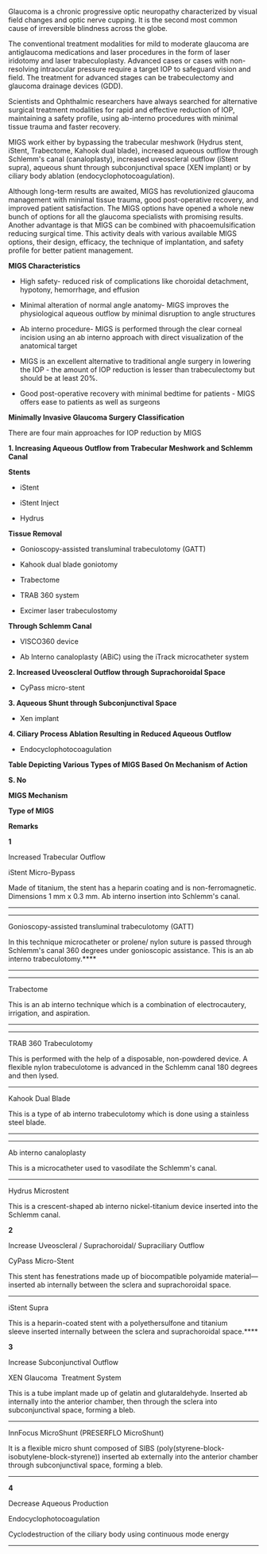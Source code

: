 Glaucoma is a chronic progressive optic neuropathy characterized by visual field changes and optic nerve cupping. It is the second most common cause of irreversible blindness across the globe.

The conventional treatment modalities for mild to moderate glaucoma are antiglaucoma medications and laser procedures in the form of laser iridotomy and laser trabeculoplasty. Advanced cases or cases with non-resolving intraocular pressure require a target IOP to safeguard vision and field. The treatment for advanced stages can be trabeculectomy and glaucoma drainage devices (GDD).

Scientists and Ophthalmic researchers have always searched for alternative surgical treatment modalities for rapid and effective reduction of IOP, maintaining a safety profile, using ab-interno procedures with minimal tissue trauma and faster recovery.

MIGS work either by bypassing the trabecular meshwork (Hydrus stent, iStent, Trabectome, Kahook dual blade), increased aqueous outflow through Schlemm's canal (canaloplasty), increased uveoscleral outflow (iStent supra), aqueous shunt through subconjunctival space (XEN implant) or by ciliary body ablation (endocyclophotocoagulation).

Although long-term results are awaited, MIGS has revolutionized glaucoma management with minimal tissue trauma, good post-operative recovery, and improved patient satisfaction. The MIGS options have opened a whole new bunch of options for all the glaucoma specialists with promising results. Another advantage is that MIGS can be combined with phacoemulsification reducing surgical time. This activity deals with various available MIGS options, their design, efficacy, the technique of implantation, and safety profile for better patient management.

**MIGS Characteristics**

- High safety- reduced risk of complications like choroidal detachment, hypotony, hemorrhage, and effusion

- Minimal alteration of normal angle anatomy- MIGS improves the physiological aqueous outflow by minimal disruption to angle structures

- Ab interno procedure- MIGS is performed through the clear corneal incision using an ab interno approach with direct visualization of the anatomical target

- MIGS is an excellent alternative to traditional angle surgery in lowering the IOP - the amount of IOP reduction is lesser than trabeculectomy but should be at least 20%.

- Good post-operative recovery with minimal bedtime for patients - MIGS offers ease to patients as well as surgeons

**Minimally Invasive Glaucoma Surgery Classification**

There are four main approaches for IOP reduction by MIGS

**1. Increasing Aqueous Outflow from Trabecular Meshwork and Schlemm Canal**

**Stents**

- iStent

- iStent Inject

- Hydrus

**Tissue Removal**

- Gonioscopy-assisted transluminal trabeculotomy (GATT)

- Kahook dual blade goniotomy

- Trabectome

- TRAB 360 system

- Excimer laser trabeculostomy

**Through Schlemm Canal**

- VISCO360 device

- Ab Interno canaloplasty (ABiC) using the iTrack microcatheter system

**2. Increased Uveoscleral Outflow through Suprachoroidal Space**

- CyPass micro-stent

**3. Aqueous Shunt through Subconjunctival Space**

- Xen implant

**4. Ciliary Process Ablation Resulting in Reduced Aqueous Outflow**

- Endocyclophotocoagulation

**Table Depicting Various Types of MIGS Based On Mechanism of Action**

**S. No**

**MIGS Mechanism**

**Type of MIGS**

**Remarks**

**1**

Increased Trabecular Outflow

iStent Micro-Bypass

Made of titanium, the stent has a heparin coating and is non-ferromagnetic. Dimensions 1 mm x 0.3 mm. Ab interno insertion into Schlemm's canal.

****

****

Gonioscopy-assisted transluminal trabeculotomy (GATT)

In this technique microcatheter or prolene/ nylon suture is passed through Schlemm's canal 360 degrees under gonioscopic assistance. This is an ab interno trabeculotomy.****

****

****

Trabectome

This is an ab interno technique which is a combination of electrocautery, irrigation, and aspiration.

****

****

TRAB 360 Trabeculotomy

This is performed with the help of a disposable, non-powdered device. A flexible nylon trabeculotome is advanced in the Schlemm canal 180 degrees and then lysed.

****



Kahook Dual Blade

This is a type of ab interno trabeculotomy which is done using a stainless steel blade.

****

****

Ab interno canaloplasty

This is a microcatheter used to vasodilate the Schlemm's canal.

****



Hydrus Microstent

This is a crescent-shaped ab interno nickel-titanium device inserted into the Schlemm canal.

**2**

Increase Uveoscleral / Suprachoroidal/ Supraciliary Outflow



CyPass Micro-Stent

This stent has fenestrations made up of biocompatible polyamide material—inserted ab internally between the sclera and suprachoroidal space.

****



iStent Supra

This is a heparin-coated stent with a polyethersulfone and titanium sleeve inserted internally between the sclera and suprachoroidal space.****

**3**

Increase Subconjunctival Outflow



XEN Glaucoma  Treatment System

This is a tube implant made up of gelatin and glutaraldehyde. Inserted ab internally into the anterior chamber, then through the sclera into subconjunctival space, forming a bleb.

****



InnFocus MicroShunt (PRESERFLO MicroShunt)

It is a flexible micro shunt composed of SIBS (poly(styrene-block-isobutylene-block-styrene)) inserted ab externally into the anterior chamber through subconjunctival space, forming a bleb.

****

**4**

Decrease Aqueous Production



Endocyclophotocoagulation

Cyclodestruction of the ciliary body using continuous mode energy

****